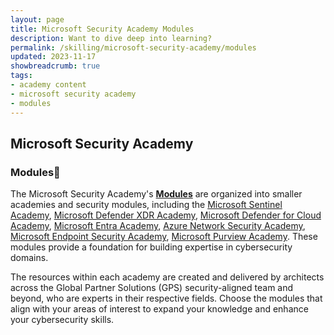 ```yaml
---
layout: page
title: Microsoft Security Academy Modules
description: Want to dive deep into learning?
permalink: /skilling/microsoft-security-academy/modules
updated: 2023-11-17
showbreadcrumb: true
tags: 
- academy content
- microsoft security academy
- modules
---
```


## Microsoft Security Academy

### Modules📓

The Microsoft Security Academy's **[Modules](/PartnerResources/skilling/microsoft-security-academy/modules)** are organized into smaller academies and security modules, including the [Microsoft Sentinel Academy](/PartnerResources/skilling/microsoft-security-academy/sentinel-academy), [Microsoft Defender XDR Academy](/PartnerResources/skilling/microsoft-security-academy/dxdr-academy), [Microsoft Defender for Cloud Academy](/PartnerResources/skilling/microsoft-security-academy/defender-academy), [Microsoft Entra Academy](/PartnerResources/skilling/microsoft-security-academy/entra-academy), [Azure Network Security Academy](/PartnerResources/skilling/microsoft-security-academy/network-academy), [Microsoft Endpoint Security Academy](/PartnerResources/skilling/microsoft-security-academy/endpoint-academy), [Microsoft Purview Academy](/PartnerResources/skilling/microsoft-security-academy/purview-academy). These modules provide a foundation for building expertise in cybersecurity domains. 

The resources within each academy are created and delivered by architects across the Global Partner Solutions (GPS) security-aligned team and beyond, who are experts in their respective fields. Choose the modules that align with your areas of interest to expand your knowledge and enhance your cybersecurity skills.